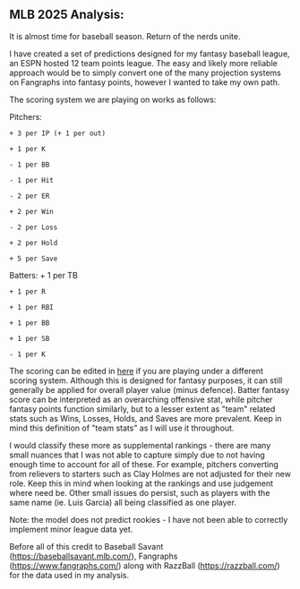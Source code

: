 ## MLB 2025 Analysis:

It is almost time for baseball season. Return of the nerds unite. 

I have created a set of predictions designed for my fantasy baseball league, an ESPN hosted 12 team points league. The easy and likely more reliable approach would be to simply convert one of the many projection systems on Fangraphs into fantasy points, however I wanted to take my own path. 


The scoring system we are playing on works as follows:

Pitchers:

    + 3 per IP (+ 1 per out)

    + 1 per K

    - 1 per BB

    - 1 per Hit

    - 2 per ER

    + 2 per Win

    - 2 per Loss

    + 2 per Hold

    + 5 per Save


Batters:
    + 1 per TB

    + 1 per R

    + 1 per RBI

    + 1 per BB

    + 1 per SB
    
    - 1 per K


The scoring can be edited in [here](https://github.com/mcgillies/mlb-fantasy-2025/blob/main/data_cleaning/calc_fpoints.py) if you are playing under a different scoring system. Although this is designed for fantasy purposes, it can still generally be applied for overall player value (minus defence). Batter fantasy score can be interpreted as an overarching offensive stat, while pitcher fantasy points function similarly, but to a lesser extent as "team" related stats such as Wins, Losses, Holds, and Saves are more prevalent. Keep in mind this definition of "team stats" as I will use it throughout. 

I would classify these more as supplemental rankings - there are many small nuances that I was not able to capture simply due to not having enough time to account for all of these. For example, pitchers converting from relievers to starters such as Clay Holmes are not adjusted for their new role. Keep this in mind when looking at the rankings and use judgement where need be. Other small issues do persist, such as players with the same name (ie. Luis Garcia) all being classified as one player. 

Note: the model does not predict rookies - I have not been able to correctly implement minor league data yet. 

Before all of this credit to Baseball Savant (https://baseballsavant.mlb.com/), Fangraphs (https://www.fangraphs.com/) along with RazzBall (https://razzball.com/) for the data used in my analysis. 

```{tableofcontents}
```
